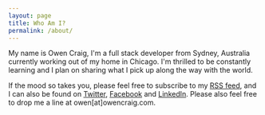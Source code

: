 ```yaml
---
layout: page
title: Who Am I?
permalink: /about/
---
```


My name is Owen Craig, I'm a full stack developer from Sydney, Australia currently working out of my home in Chicago. I'm thrilled to be constantly learning and I plan on sharing what I pick up along the way with the world.

If the mood so takes you, please feel free to subscribe to my <a href="/feed.xml"><i class="fa fa-rss-square"></i> RSS feed</a>, and I can also be found on <a href="https://twitter.com/owencraig"><i class="fa fa-twitter-square"></i> Twitter</a>, <a href="https://www.facebook.com/owen.d.craig"><i class="fa fa-facebook-square"></i> Facebook</a> and <a href="https://www.linkedin.com/in/owendrcraig/"><i class="fa fa-linkedin-square"></i> LinkedIn</a>. Please also feel free to drop me a line at owen[at]owencraig.com.
